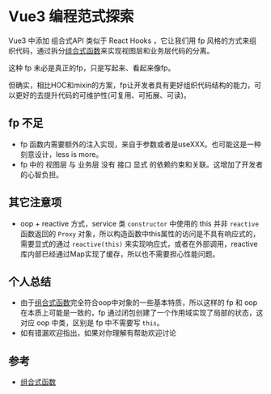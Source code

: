 # Vue3 编程范式探索

Vue3 中添加 组合式API 类似于 React Hooks ，它让我们用 fp 风格的方式来组织代码，通过拆分[组合式函数][composables]来实现视图层和业务层代码的分离。

这种 fp 未必是真正的fp，只是写起来、看起来像fp。

但确实，相比HOC和mixin的方案，fp让开发者具有更好组织代码结构的能力，可以更好的去提升代码的可维护性(可复用、可拓展、可读)。

## fp 不足
- fp 函数内需要额外的注入实现，来自于参数或者是useXXX。也可能这是一种刻意设计，less is more。
- fp 中的 视图层 与 业务层 没有 接口 显式 的依赖约束和关联。这增加了开发者的心智负担。

## 其它注意项
- oop + reactive 方式，service 类 `constructor` 中使用的 this 并非 `reactive` 函数返回的 `Proxy` 对象，所以构造函数中this属性的访问是不具有响应式的，需要显式的通过 `reactive(this)` 来实现响应式，或者在外部调用，reactive库内部已经通过Map实现了缓存，所以也不需要担心性能问题。

## 个人总结

- 由于[组合式函数][composables]完全符合oop中对象的一些基本特质，所以这样的 fp 和 oop 在本质上可能是一致的，fp 通过闭包创建了一个作用域实现了局部的状态，这对应 oop 中类，区别是 fp 中不需要写 `this`。
- 如有错漏欢迎指出，如果对你理解有帮助欢迎讨论

## 参考

- [组合式函数](composables)




[composables]: https://staging-cn.vuejs.org/guide/reusability/composables.html

